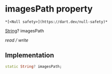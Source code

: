 


# imagesPath property




    *[<Null safety>](https://dart.dev/null-safety)*


[String](https://api.flutter.dev/flutter/dart-core/String-class.html)? imagesPath
  
_read / write_






## Implementation

```dart
static String? imagesPath;


```







